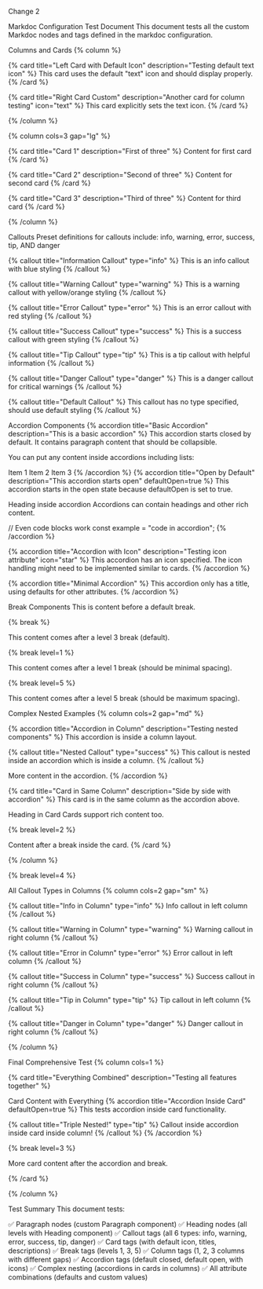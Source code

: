Change 2

Markdoc Configuration Test Document
This document tests all the custom Markdoc nodes and tags defined in the markdoc configuration.

Columns and Cards
{% column %}

{% card title="Left Card with Default Icon" description="Testing default text icon" %} This card uses the default "text" icon and should display properly. {% /card %}

{% card title="Right Card Custom" description="Another card for column testing" icon="text" %} This card explicitly sets the text icon. {% /card %}

{% /column %}

{% column cols=3 gap="lg" %}

{% card title="Card 1" description="First of three" %} Content for first card {% /card %}

{% card title="Card 2" description="Second of three" %} Content for second card {% /card %}

{% card title="Card 3" description="Third of three" %} Content for third card {% /card %}

{% /column %}

Callouts
Preset definitions for callouts include: info, warning, error, success, tip, AND danger

{% callout title="Information Callout" type="info" %} This is an info callout with blue styling {% /callout %}

{% callout title="Warning Callout" type="warning" %} This is a warning callout with yellow/orange styling {% /callout %}

{% callout title="Error Callout" type="error" %} This is an error callout with red styling {% /callout %}

{% callout title="Success Callout" type="success" %} This is a success callout with green styling {% /callout %}

{% callout title="Tip Callout" type="tip" %} This is a tip callout with helpful information {% /callout %}

{% callout title="Danger Callout" type="danger" %} This is a danger callout for critical warnings {% /callout %}

{% callout title="Default Callout" %} This callout has no type specified, should use default styling {% /callout %}

Accordion Components
{% accordion title="Basic Accordion" description="This is a basic accordion" %} This accordion starts closed by default. It contains paragraph content that should be collapsible.

You can put any content inside accordions including lists:

Item 1
Item 2
Item 3 {% /accordion %}
{% accordion title="Open by Default" description="This accordion starts open" defaultOpen=true %} This accordion starts in the open state because defaultOpen is set to true.

Heading inside accordion
Accordions can contain headings and other rich content.

// Even code blocks work
const example = "code in accordion";
{% /accordion %}

{% accordion title="Accordion with Icon" description="Testing icon attribute" icon="star" %} This accordion has an icon specified. The icon handling might need to be implemented similar to cards. {% /accordion %}

{% accordion title="Minimal Accordion" %} This accordion only has a title, using defaults for other attributes. {% /accordion %}

Break Components
This is content before a default break.

{% break %}

This content comes after a level 3 break (default).

{% break level=1 %}

This content comes after a level 1 break (should be minimal spacing).

{% break level=5 %}

This content comes after a level 5 break (should be maximum spacing).

Complex Nested Examples
{% column cols=2 gap="md" %}

{% accordion title="Accordion in Column" description="Testing nested components" %} This accordion is inside a column layout.

{% callout title="Nested Callout" type="success" %} This callout is nested inside an accordion which is inside a column. {% /callout %}

More content in the accordion. {% /accordion %}

{% card title="Card in Same Column" description="Side by side with accordion" %} This card is in the same column as the accordion above.

Heading in Card
Cards support rich content too.

{% break level=2 %}

Content after a break inside the card. {% /card %}

{% /column %}

{% break level=4 %}

All Callout Types in Columns
{% column cols=2 gap="sm" %}

{% callout title="Info in Column" type="info" %} Info callout in left column {% /callout %}

{% callout title="Warning in Column" type="warning" %} Warning callout in right column {% /callout %}

{% callout title="Error in Column" type="error" %} Error callout in left column {% /callout %}

{% callout title="Success in Column" type="success" %} Success callout in right column {% /callout %}

{% callout title="Tip in Column" type="tip" %} Tip callout in left column {% /callout %}

{% callout title="Danger in Column" type="danger" %} Danger callout in right column {% /callout %}

{% /column %}

Final Comprehensive Test
{% column cols=1 %}

{% card title="Everything Combined" description="Testing all features together" %}

Card Content with Everything
{% accordion title="Accordion Inside Card" defaultOpen=true %} This tests accordion inside card functionality.

{% callout title="Triple Nested!" type="tip" %} Callout inside accordion inside card inside column! {% /callout %} {% /accordion %}

{% break level=3 %}

More card content after the accordion and break.

{% /card %}

{% /column %}

Test Summary
This document tests:

✅ Paragraph nodes (custom Paragraph component)
✅ Heading nodes (all levels with Heading component)
✅ Callout tags (all 6 types: info, warning, error, success, tip, danger)
✅ Card tags (with default icon, titles, descriptions)
✅ Break tags (levels 1, 3, 5)
✅ Column tags (1, 2, 3 columns with different gaps)
✅ Accordion tags (default closed, default open, with icons)
✅ Complex nesting (accordions in cards in columns)
✅ All attribute combinations (defaults and custom values)
